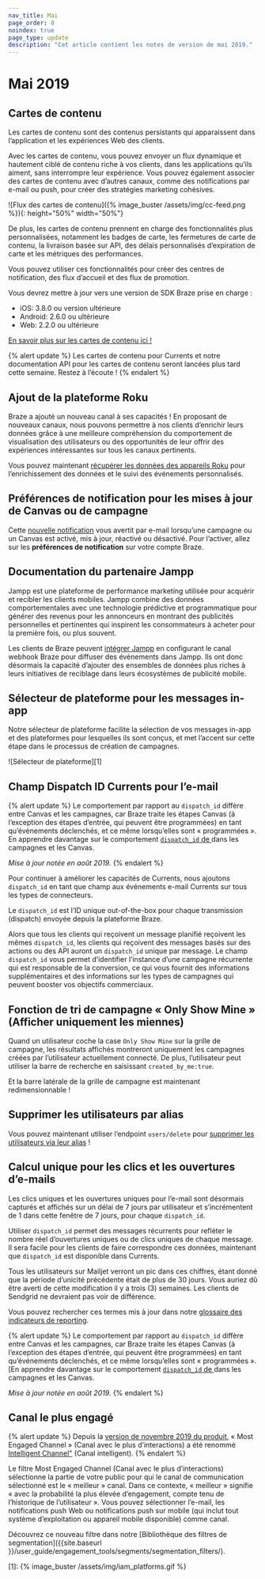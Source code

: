 ```yaml
---
nav_title: Mai
page_order: 8
noindex: true
page_type: update
description: "Cet article contient les notes de version de mai 2019."
---
```


# Mai 2019

## Cartes de contenu

Les cartes de contenu sont des contenus persistants qui apparaissent dans l’application et les expériences Web des clients.

Avec les cartes de contenu, vous pouvez envoyer un flux dynamique et hautement ciblé de contenu riche à vos clients, dans les applications qu’ils aiment, sans interrompre leur expérience. Vous pouvez également associer des cartes de contenu avec d’autres canaux, comme des notifications par e-mail ou push, pour créer des stratégies marketing cohésives.

![Flux des cartes de contenu]({% image_buster /assets/img/cc-feed.png %}){: height="50%" width="50%"}

De plus, les cartes de contenu prennent en charge des fonctionnalités plus personnalisées, notamment les badges de carte, les fermetures de carte de contenu, la livraison basée sur API, des délais personnalisés d’expiration de carte et les métriques des performances.

Vous pouvez utiliser ces fonctionnalités pour créer des centres de notification, des flux d’accueil et des flux de promotion.

Vous devrez mettre à jour vers une version de SDK Braze prise en charge :
- iOS: 3.8.0 ou version ultérieure
- Android: 2.6.0 ou ultérieure
- Web: 2.2.0 ou ultérieure

[En savoir plus sur les cartes de contenu ici !]({{site.baseurl}}/user_guide/message_building_by_channel/content_cards/overview/)

{% alert update %}
Les cartes de contenu pour Currents et notre documentation API pour les cartes de contenu seront lancées plus tard cette semaine. Restez à l’écoute !
{% endalert %}

## Ajout de la plateforme Roku

Braze a ajouté un nouveau canal à ses capacités ! En proposant de nouveaux canaux, nous pouvons permettre à nos clients d’enrichir leurs données grâce à une meilleure compréhension du comportement de visualisation des utilisateurs ou des opportunités de leur offrir des expériences intéressantes sur tous les canaux pertinents.

Vous pouvez maintenant [récupérer les données des appareils Roku]({{site.baseurl}}/developer_guide/platform_integration_guides/roku/initial_sdk_setup/) pour l’enrichissement des données et le suivi des événements personnalisés.

## Préférences de notification pour les mises à jour de Canvas ou de campagne

Cette [nouvelle notification]({{site.baseurl}}/user_guide/administrative/company_settings/notification_preferences/#notification-preferences) vous avertit par e-mail lorsqu’une campagne ou un Canvas est activé, mis à jour, réactivé ou désactivé. Pour l’activer, allez sur les **préférences de notification** sur votre compte Braze.

## Documentation du partenaire Jampp

Jampp est une plateforme de performance marketing utilisée pour acquérir et recibler les clients mobiles. Jampp combine des données comportementales avec une technologie prédictive et programmatique pour générer des revenus pour les annonceurs en montrant des publicités personnelles et pertinentes qui inspirent les consommateurs à acheter pour la première fois, ou plus souvent.

Les clients de Braze peuvent [intégrer Jampp]({{site.baseurl}}/partners/advertising_technologies/retargeting/jampp/) en configurant le canal webhook Braze pour diffuser des événements dans Jampp. Ils ont donc désormais la capacité d’ajouter des ensembles de données plus riches à leurs initiatives de reciblage dans leurs écosystèmes de publicité mobile.

## Sélecteur de plateforme pour les messages in-app

Notre sélecteur de plateforme facilite la sélection de vos messages in-app et des plateformes pour lesquelles ils sont conçus, et met l’accent sur cette étape dans le processus de création de campagnes.

![Sélecteur de plateforme][1]

## Champ Dispatch ID Currents pour l’e-mail

{% alert update %}
Le comportement par rapport au `dispatch_id` diffère entre Canvas et les campagnes, car Braze traite les étapes Canvas (à l’exception des étapes d’entrée, qui peuvent être programmées) en tant qu’événements déclenchés, et ce même lorsqu’elles sont « programmées ». En apprendre davantage sur le comportement [`dispatch_id` de ]({{site.baseurl}}/help/help_articles/data/dispatch_id/) dans les campagnes et les Canvas.

_Mise à jour notée en août 2019._
{% endalert %}

Pour continuer à améliorer les capacités de Currents, nous ajoutons `dispatch_id` en tant que champ aux événements e-mail Currents sur tous les types de connecteurs.

Le `dispatch_id` est l’ID unique out-of-the-box pour chaque transmission (dispatch) envoyée depuis la plateforme Braze.

Alors que tous les clients qui reçoivent un message planifié reçoivent les mêmes `dispatch_id`, les clients qui reçoivent des messages basés sur des actions ou des API auront un `dispatch_id` unique par message. Le champ `dispatch_id` vous permet d’identifier l’instance d’une campagne récurrente qui est responsable de la conversion, ce qui vous fournit des informations supplémentaires et des informations sur les types de campagnes qui peuvent booster vos objectifs commerciaux.

## Fonction de tri de campagne « Only Show Mine » (Afficher uniquement les miennes)

Quand un utilisateur coche la case `Only Show Mine` sur la grille de campagne, les résultats affichés montreront uniquement les campagnes créées par l’utilisateur actuellement connecté. De plus, l’utilisateur peut utiliser la barre de recherche en saisissant `created_by_me:true`.

Et la barre latérale de la grille de campagne est maintenant redimensionnable !

## Supprimer les utilisateurs par alias

Vous pouvez maintenant utiliser l’endpoint `users/delete` pour [supprimer les utilisateurs via leur alias]({{site.baseurl}}/api/endpoints/user_data/#user-delete-request) !

## Calcul unique pour les clics et les ouvertures d’e-mails

Les clics uniques et les ouvertures uniques pour l’e-mail sont désormais capturés et affichés sur un délai de 7 jours par utilisateur et s’incrémentent de 1 dans cette fenêtre de 7 jours, pour chaque `dispatch_id`.

Utiliser `dispatch_id` permet des messages récurrents pour refléter le nombre réel d’ouvertures uniques ou de clics uniques de chaque message. Il sera facile pour les clients de faire correspondre ces données, maintenant que `dispatch_id` est disponible dans Currents.

Tous les utilisateurs sur Mailjet verront un pic dans ces chiffres, étant donné que la période d’unicité précédente était de plus de 30 jours. Vous auriez dû être averti de cette modification il y a trois (3) semaines.  Les clients de Sendgrid ne devraient pas voir de différence.

Vous pouvez rechercher ces termes mis à jour dans notre [glossaire des indicateurs de reporting]({{site.baseurl}}/user_guide/data_and_analytics/report_metrics/).

{% alert update %}
Le comportement par rapport au `dispatch_id` diffère entre Canvas et les campagnes, car Braze traite les étapes Canvas (à l’exception des étapes d’entrée, qui peuvent être programmées) en tant qu’événements déclenchés, et ce même lorsqu’elles sont « programmées ». [En apprendre davantage sur le comportement [`dispatch_id` de ]({{site.baseurl}}/help/help_articles/data/dispatch_id/) dans les campagnes et les Canvas.

_Mise à jour notée en août 2019._
{% endalert %}


## Canal le plus engagé

{% alert update %}
Depuis la [version de novembre 2019 du produit]({{site.baseurl}}/help/release_notes/2019/november/#intelligence-suite), « Most Engaged Channel » (Canal avec le plus d’interactions) a été renommé [Intelligent Channel"]({{site.baseurl}}/user_guide/intelligence/intelligent_channel/) (Canal intelligent).
{% endalert %}

Le filtre Most Engaged Channel (Canal avec le plus d’interactions) sélectionne la partie de votre public pour qui le canal de communication sélectionné est le « meilleur » canal. Dans ce contexte, « meilleur » signifie « avec la probabilité la plus élevée d’engagement, compte tenu de l’historique de l’utilisateur ». Vous pouvez sélectionner l’e-mail, les notifications push Web ou notifications push sur mobile (qui inclut tout système d’exploitation ou appareil mobile disponible) comme canal.

Découvrez ce nouveau filtre dans notre [Bibliothèque des filtres de segmentation]({{site.baseurl }}/user_guide/engagement_tools/segments/segmentation_filters/).

[1]: {% image_buster /assets/img/iam_platforms.gif %}
